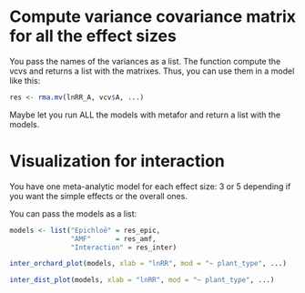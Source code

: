 # Compute variance covariance matrix for all the effect sizes

You pass the names of the variances as a list. The function compute the vcvs and
returns a list with the matrixes. Thus, you can use them in a model like this:

```r
res <- rma.mv(lnRR_A, vcv$A, ...)
```

Maybe let you run ALL the models with metafor and return a list with the models.

# Visualization for interaction

You have one meta-analytic model for each effect size: 3 or 5 depending if you want the simple
effects or the overall ones.

You can pass the models as a list:

```r
models <- list("Epichloë" = res_epic,
               "AMF"      = res_amf,
               "Interaction" = res_inter)

inter_orchard_plot(models, xlab = "lnRR", mod = "~ plant_type", ...)

inter_dist_plot(models, xlab = "lnRR", mod = "~ plant_type", ...)
```


